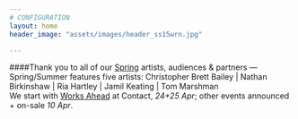```yaml
---
# CONFIGURATION
layout: home
header_image: "assets/images/header_ss15wrn.jpg"

---
```

####Thank you to all of our [Spring](/current/2015-spring) artists, audiences & partners — Spring/Summer features five artists: Christopher Brett Bailey | Nathan Birkinshaw | Ria Hartley | Jamil Keating | Tom Marshman<br>We start with [Works Ahead](/current/2015-worksahead) at Contact, *24+25 Apr*; other events announced + on-sale *10 Apr*.
